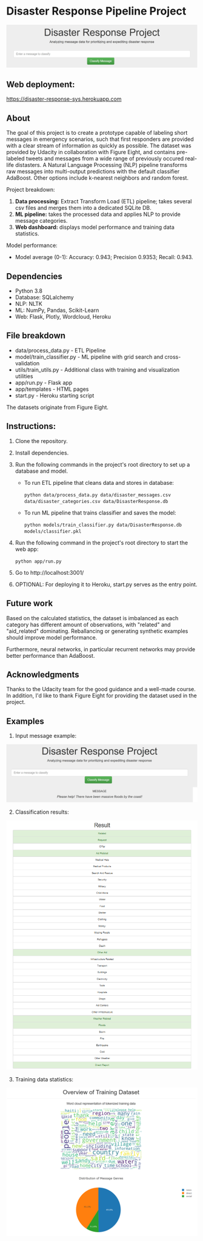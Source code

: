 # Disaster Response Pipeline Project
![Cover](screenshots/cover.png)

## Web deployment:
https://disaster-response-sys.herokuapp.com

## About
The goal of this project is to create a prototype capable of labeling short messages in emergency scenarios, such that first responders are provided with a clear stream of information as quickly as possible. The dataset was provided by Udacity in collaboration with Figure Eight, and contains pre-labeled tweets and messages from a wide range of previously occured real-life distasters. A Natural Language Processing (NLP) pipeline transforms raw messages into multi-output predictions with the default classifier AdaBoost. Other options include k-nearest neighbors and random forest.

Project breakdown:
1. **Data processing:** Extract Transform Load (ETL) pipeline; takes several csv files and merges them into a dedicated SQLite DB.
2. **ML pipeline:** takes the processed data and applies NLP to provide message categories.
3. **Web dashboard:** displays model performance and training data statistics.

Model performance:
* Model average (0-1): Accuracy: 0.943; Precision 0.9353; Recall: 0.943.

## Dependencies

* Python 3.8
* Database: SQLalchemy
* NLP: NLTK
* ML: NumPy, Pandas, Scikit-Learn
* Web: Flask, Plotly, Wordcloud, Heroku

## File breakdown 

* data/process_data.py - ETL Pipeline
* model/train_classifier.py - ML pipeline with grid search and cross-validation
* utils/train_utils.py - Additional class with training and visualization utilities
* app/run.py - Flask app
* app/templates - HTML pages
* start.py - Heroku starting script

The datasets originate from Figure Eight.

## Instructions:
1. Clone the repository.
2. Install dependencies.
3. Run the following commands in the project's root directory to set up a database and model.

    - To run ETL pipeline that cleans data and stores in database:
    
        `python data/process_data.py data/disaster_messages.csv data/disaster_categories.csv data/DisasterResponse.db`
    - To run ML pipeline that trains classifier and saves the model:
    
        `python models/train_classifier.py data/DisasterResponse.db models/classifier.pkl`
        
4. Run the following command in the project's root directory to start the web app:

    `python app/run.py`

5. Go to http://localhost:3001/
6. OPTIONAL: For deploying it to Heroku, start.py serves as the entry point.

## Future work
Based on the calculated statistics, the dataset is imbalanced as each category has different amount of observations, with "related" and "aid_related" dominating. Reballancing or generating synthetic examples should improve model performance.

Furthermore, neural networks, in particular recurrent networks may provide better performance than AdaBoost.

## Acknowledgments
Thanks to the Udacity team for the good guidance and a well-made course. In addition, I'd like to thank Figure Eight for providing the dataset used in the project.

## Examples

1. Input message example:

![Input](screenshots/input.png)

2. Classification results:

![Output](screenshots/output.png)

3. Training data statistics:

![Stats](screenshots/stats.png)
